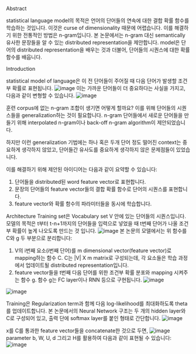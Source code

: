
Abstract

statistical language model의 목적은 언어의 단어들의 연속에 대한 결합 확률 함수를 학습하는 것입니다. 이것은 curse of dimensionality 때문에 어렵습니다. 이를 해결하기 위한 전통적인 방법은 n-gram입니다. 본 논문에서는 n-gram 대신 semantically 유사한 문장들을 알 수 있는 distributed representation을 제안합니다. model은 단어의 distributed representation을 배우는 것과 더불어, 단어들의 시퀀스에 대한 확률 함수를 배웁니다.

Introduction

statistical model of language은 이 전 단어들이 주어질 때 다음 단어가 발생할 조건부 확률로 표현됩니다.
![image](https://user-images.githubusercontent.com/11609881/113379600-e4fb4180-93b4-11eb-8349-3127a7e5be21.png)
이는 가까운 단어들이 더 중요하다는 사실을 가지고, 다음과 같이 변형할 수 있습니다.
![image](https://user-images.githubusercontent.com/11609881/113379680-1a079400-93b5-11eb-8a9f-ad748e46e339.png)

훈련 corpus에 없는 n-gram 조합이 생기면 어떻게 할까요? 이를 위해 단어들의 시퀀스들을 generalization하는 것이 필요합니다. n-gram 단어들에서 새로운 단어들을 만들기 위해 interpolated n-gram이나 back-off n-gram algorithm이 제안되었습니다.

하지만 이런 generalization 기법에는 하나 혹은 두개 단어 정도 떨어진 context는 중요하게 생각하지 않았고, 단어들간 유사도를 중요하게 생각하지 않은 문제점들이 있었습니다.

이를 해결하기 위해 제안된 아이디어는 다음과 같이 요약할 수 있습니다:
1. 단어들을 distributed된 word feature vector로 표현합니다.
2. 문장의 단어들의 feature vector들의 결합 확률 함수로 단어의 시퀀스를 표현합니다.
3. feature vector와 확률 함수의 파라미터들을 동시에 학습합니다.

Architecture
Training set은 Vocabulary set V 안에 있는 단어들의 시퀀스입니다. 모델의 목적은 t부터 t-n+1까지의 단어들을 입력으로 넣었을 때 t번째 단어가 나올 조건부 확률이 높게 나오도록 만드는 것 입니다.
![image](https://user-images.githubusercontent.com/11609881/113380955-a1a2d200-93b8-11eb-88b2-85f0a6e1ea25.png)
본 논문의 모델에서는 위 함수를 C와 g 두 부분으로 분리합니다:

1. V의 i번째 요소(i번째 단어)를 m dimensional vector(feature vector)로 mapping하는 함수 C. C는 |V| X m matrix로 구성되는데, 각 요소들은 학습 과정에서 업데이트될 distributed representation입니다.
2. feature vector들을 t번째 다음 단어를 위한 조건부 확률 분포와 mapping 시켜주는 함수 g. 함수 g는 FC layer이나 RNN 등으로 구현됩니다.
![image](https://user-images.githubusercontent.com/11609881/113381211-589f4d80-93b9-11eb-8dc8-ce3eaaaa2259.png)

![image](https://user-images.githubusercontent.com/11609881/113381336-a916ab00-93b9-11eb-82d8-9ac9507aac9d.png)

Training은 Regularization term과 함께 다음 log-likelihood를 최대화하도록 theta를 업데이트합니다. 본 논문에서의 Neural Network 구조는 두 개의 hidden layer와 C로 구성되어 있고, 출력 단에 softmax layer를 붙인 형태로 간단합니다.
![image](https://user-images.githubusercontent.com/11609881/113381899-1c6cec80-93bb-11eb-8eef-3f5089edb4b9.png)

x를 C를 통과한 feature vector들을 concatenate한 것으로 두면,
![image](https://user-images.githubusercontent.com/11609881/113382219-f562ea80-93bb-11eb-8624-a6ac8a2d249d.png)
parameter b, W, U, d 그리고 H를 활용하여 다음과 같이 표현될 수 있습니다:
![image](https://user-images.githubusercontent.com/11609881/113382249-03b10680-93bc-11eb-9530-8e11274a3f99.png)

<!--stackedit_data:
eyJoaXN0b3J5IjpbLTE5MzkwNTY3MzksLTE3ODA1OTQyNTUsOD
QyMzEwMjA4LDIwNTY0NjUzNDIsLTIyODU1MDI2NiwtMTAwNDc5
ODk2LC0xMTUyMDM0MzU5XX0=
-->